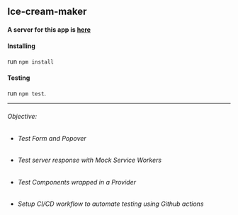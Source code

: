 ## Ice-cream-maker

#### A server for this app is [here](https://github.com/VodeniZeko/yum-front)

#### Installing

run `npm install`

#### Testing

run `npm test`.

---

###### Objective:

- ###### Test Form and Popover

- ###### Test server response with Mock Service Workers

- ###### Test Components wrapped in a Provider

- ###### Setup CI/CD workflow to automate testing using Github actions
